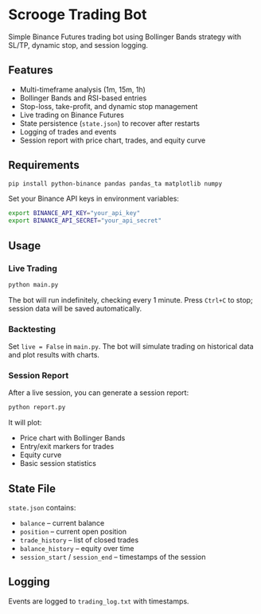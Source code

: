 # Scrooge Trading Bot

Simple Binance Futures trading bot using Bollinger Bands strategy with SL/TP, dynamic stop, and session logging.

## Features

- Multi-timeframe analysis (1m, 15m, 1h)
- Bollinger Bands and RSI-based entries
- Stop-loss, take-profit, and dynamic stop management
- Live trading on Binance Futures
- State persistence (`state.json`) to recover after restarts
- Logging of trades and events
- Session report with price chart, trades, and equity curve

## Requirements

```bash
pip install python-binance pandas pandas_ta matplotlib numpy
```

Set your Binance API keys in environment variables:

```bash
export BINANCE_API_KEY="your_api_key"
export BINANCE_API_SECRET="your_api_secret"
```

## Usage

### Live Trading

```bash
python main.py
```

The bot will run indefinitely, checking every 1 minute. Press `Ctrl+C` to stop; session data will be saved automatically.

### Backtesting

Set `live = False` in `main.py`. The bot will simulate trading on historical data and plot results with charts.

### Session Report

After a live session, you can generate a session report:

```bash
python report.py
```

It will plot:

- Price chart with Bollinger Bands
- Entry/exit markers for trades
- Equity curve
- Basic session statistics

## State File

`state.json` contains:

- `balance` – current balance  
- `position` – current open position  
- `trade_history` – list of closed trades  
- `balance_history` – equity over time  
- `session_start` / `session_end` – timestamps of the session  

## Logging

Events are logged to `trading_log.txt` with timestamps.

